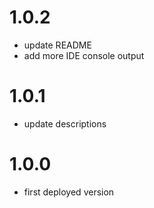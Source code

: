 # 1.0.2
- update README
- add more IDE console output

# 1.0.1
- update descriptions

# 1.0.0
- first deployed version